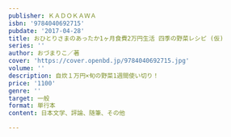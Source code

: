 ```yaml
---
publisher: ＫＡＤＯＫＡＷＡ
isbn: '9784040692715'
pubdate: '2017-04-28'
title: おひとりさまのあったか1ヶ月食費2万円生活 四季の野菜レシピ (仮)
series: ''
author: おづまりこ／著
cover: 'https://cover.openbd.jp/9784040692715.jpg'
volume: ''
description: 自炊１万円×旬の野菜1週間使い切り！
price: '1100'
genre: ''
target: 一般
format: 単行本
content: 日本文学、評論、随筆、その他

---
```

